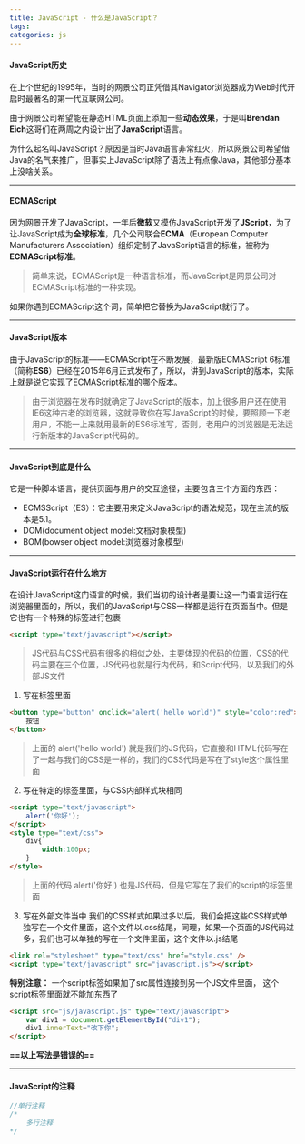 ```yaml
---
title: JavaScript - 什么是JavaScript？
tags: 
categories: js
---
```

#### JavaScript历史
在上个世纪的1995年，当时的网景公司正凭借其Navigator浏览器成为Web时代开启时最著名的第一代互联网公司。

由于网景公司希望能在静态HTML页面上添加一些**动态效果**，于是叫**Brendan Eich**这哥们在两周之内设计出了**JavaScript**语言。

为什么起名叫JavaScript？原因是当时Java语言非常红火，所以网景公司希望借Java的名气来推广，但事实上JavaScript除了语法上有点像Java，其他部分基本上没啥关系。

---
<!--more-->
#### ECMAScript
因为网景开发了JavaScript，一年后**微软**又模仿JavaScript开发了**JScript**，为了让JavaScript成为**全球标准**，几个公司联合**ECMA**（European Computer Manufacturers Association）组织定制了JavaScript语言的标准，被称为**ECMAScript标准**。

> 简单来说，ECMAScript是一种语言标准，而JavaScript是网景公司对ECMAScript标准的一种实现。

如果你遇到ECMAScript这个词，简单把它替换为JavaScript就行了。

---

#### JavaScript版本
由于JavaScript的标准——ECMAScript在不断发展，最新版ECMAScript 6标准（简称**ES6**）已经在2015年6月正式发布了，所以，讲到JavaScript的版本，实际上就是说它实现了ECMAScript标准的哪个版本。

> 由于浏览器在发布时就确定了JavaScript的版本，加上很多用户还在使用IE6这种古老的浏览器，这就导致你在写JavaScript的时候，要照顾一下老用户，不能一上来就用最新的ES6标准写，否则，老用户的浏览器是无法运行新版本的JavaScript代码的。

---

#### JavaScript到底是什么
它是一种脚本语言，提供页面与用户的交互途径，主要包含三个方面的东西：
- ECMSScript（ES）：它主要用来定义JavaScript的语法规范，现在主流的版本是5.1。
- DOM(document object model:文档对象模型)
- BOM(bowser object model:浏览器对象模型)

---

#### JavaScript运行在什么地方
在设计JavaScript这门语言的时候，我们当初的设计者是要让这一门语言运行在浏览器里面的，所以，我们的JavaScript与CSS一样都是运行在页面当中。但是它也有一个特殊的标签进行包裹
```html
<script type="text/javascript"></script>
```
> JS代码与CSS代码有很多的相似之处，主要体现的代码的位置，CSS的代码主要在三个位置，JS代码也就是行内代码，和Script代码，以及我们的外部JS文件

1. 写在标签里面
```html
<button type="button" onclick="alert('hello world')" style="color:red">
    按钮
</button>
```
> 上面的 alert('hello world') 就是我们的JS代码，它直接和HTML代码写在了一起与我们的CSS是一样的，我们的CSS代码是写在了style这个属性里面

2. 写在特定的标签里面，与CSS内部样式块相同
```html
<script type="text/javascript">
	alert('你好');
</script>
<style type="text/css">
    div{
        width:100px;
    }
</style>
```
> 上面的代码 alert('你好') 也是JS代码，但是它写在了我们的script的标签里面

3. 写在外部文件当中
我们的CSS样式如果过多以后，我们会把这些CSS样式单独写在一个文件里面，这个文件以.css结尾，同理，如果一个页面的JS代码过多，我们也可以单独的写在一个文件里面，这个文件以.js结尾
```html
<link rel="stylesheet" type="text/css" href="style.css" />
<script type="text/javascript" src="javascript.js"></script>
```
**特别注意：**
一个script标签如果加了src属性连接到另一个JS文件里面， 这个script标签里面就不能加东西了
```html
<script src="js/javascript.js" type="text/javascript">
    var div1 = document.getElementById("div1");
    div1.innerText="改下你";
</script>
```
**==以上写法是错误的==**

---

#### JavaScript的注释

```Javascript
//单行注释 
/*
	多行注释
*/
```



